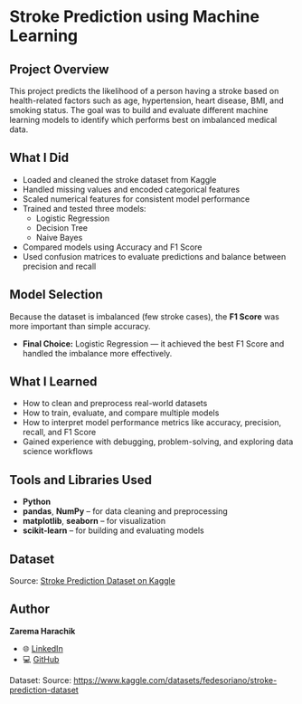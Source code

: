 # Stroke Prediction using Machine Learning

## Project Overview
This project predicts the likelihood of a person having a stroke based on health-related factors such as age, hypertension, heart disease, BMI, and smoking status. The goal was to build and evaluate different machine learning models to identify which performs best on imbalanced medical data.

## What I Did
- Loaded and cleaned the stroke dataset from Kaggle  
- Handled missing values and encoded categorical features  
- Scaled numerical features for consistent model performance  
- Trained and tested three models:  
  - Logistic Regression  
  - Decision Tree  
  - Naive Bayes  
- Compared models using Accuracy and F1 Score  
- Used confusion matrices to evaluate predictions and balance between precision and recall  

## Model Selection
Because the dataset is imbalanced (few stroke cases), the **F1 Score** was more important than simple accuracy.  
- **Final Choice:** Logistic Regression — it achieved the best F1 Score and handled the imbalance more effectively.

## What I Learned
- How to clean and preprocess real-world datasets  
- How to train, evaluate, and compare multiple models  
- How to interpret model performance metrics like accuracy, precision, recall, and F1 Score  
- Gained experience with debugging, problem-solving, and exploring data science workflows  

## Tools and Libraries Used
- **Python**  
- **pandas**, **NumPy** – for data cleaning and preprocessing  
- **matplotlib**, **seaborn** – for visualization  
- **scikit-learn** – for building and evaluating models  

## Dataset
Source: [Stroke Prediction Dataset on Kaggle](https://www.kaggle.com/datasets/fedesoriano/stroke-prediction-dataset)

## Author
**Zarema Harachik**  
- 🌐 [LinkedIn](https://www.linkedin.com/in/YOUR-LINK-HERE)  
- 💻 [GitHub](https://github.com/ZaremaHarachik)

Dataset:
Source: https://www.kaggle.com/datasets/fedesoriano/stroke-prediction-dataset
